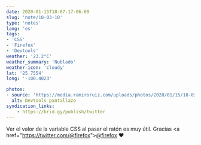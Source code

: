 ```yaml
---
date: 2020-01-15T18:07:17-06:00
slug: 'note/18-03-10'
type: 'notes'
lang: 'es'
tags:
- 'CSS'
- 'Firefox'
- 'Devtools'
weather: '23.2°C'
weather_summary: 'Nublado'
weather-icon: 'cloudy'
lat: '25.7554'
long: '-100.4023'

photos:
- source: 'https://media.ramiroruiz.com/uploads/photos/2020/01/15/18-03-10/devtools-screenshot.jpeg'
  alt: Devtools pantallazo
syndication_links:
    - https://brid.gy/publish/twitter
---
```

Ver el valor de la variable CSS al pasar el ratón es muy útil. Gracias <a href="https://twitter.com/<a href="https://twitter.com/@firefox">@firefox</a>"><a href="https://twitter.com/@firefox">@firefox</a></a> ❤️
